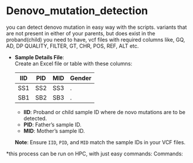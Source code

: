 # Denovo_mutation_detection
you can detect denovo mutation in easy way with the scripts.
variants that are not present in either of your parents, but does exist in the proband(child)
you need to have, vcf files with required columns like, GQ, AD, DP QUALITY, FILTER, GT, CHR, POS, REF, ALT etc.
- **Sample Details File**:  
   Create an Excel file or table with these columns:

   | IID  | PID  | MID  | Gender |
   |------|------|------|--------|
   | SS1  | SS2  | SS3  | .      |
   | SB1  | SB2  | SB3  | .      |

   - **IID**: Proband or child sample ID where de novo mutations are to be detected.  
   - **PID**: Father’s sample ID.  
   - **MID**: Mother’s sample ID.  

   **Note**: Ensure `IID`, `PID`, and `MID` match the sample IDs in your VCF files.

*this process can be run on HPC, with just easy commands:
Commands:
